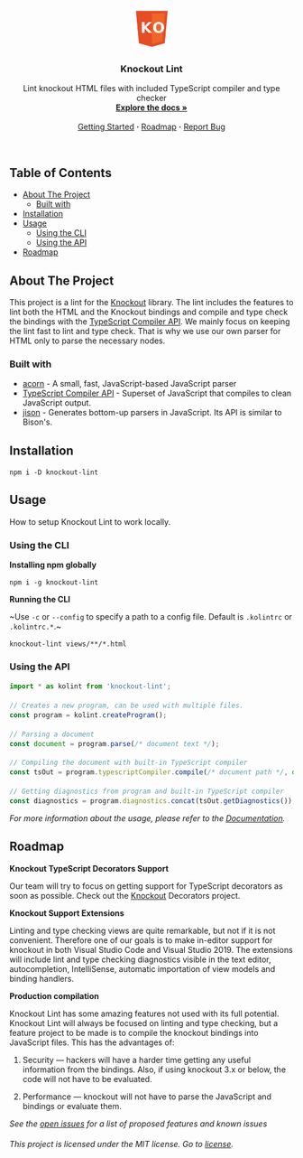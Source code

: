 <!-- [![LICENSE - MIT](https://img.shields.io/github/license/knockout-lint/knockout-lint.svg?style=flat-square)](https://github.com/knockout-lint/knockout-lint/blob/master/LICENSE) -->

<!-- PROJECT LOGO -->
<br />
<p align="center">
  <a href="https://github.com/knockout-lint/knockout-lint">
    <img src="assets/logo.png" alt="Logo" width="72">
  </a>

  <h3 align="center">Knockout Lint</h3>

  <p align="center">
    Lint knockout HTML files with included TypeScript compiler and type checker
    <br />
    <a href="https://github.com/knockout-lint/knockout-lint"><strong>Explore the docs »</strong></a>
    <br />
    <br />
    <a href="#installation">Getting Started</a>
    <b>·</b>
    <a href="#roadmap">Roadmap</a>
    <b>·</b>
    <a href="https://github.com/knockout-lint/knockout-lint/issues/new">Report Bug</a>
  </p>
</p>

<br>

<!-- TABLE OF CONTENTS -->
<!-- omit in toc -->
## Table of Contents

- [About The Project](#about-the-project)
  - [Built with](#built-with)
- [Installation](#installation)
- [Usage](#usage)
  - [Using the CLI](#using-the-cli)
  - [Using the API](#using-the-api)
- [Roadmap](#roadmap)



<!-- ABOUT THE PROJECT -->
## About The Project

This project is a lint for the [Knockout](https://knockoutjs.com/) library. The lint includes the features to lint both the HTML and the Knockout bindings and compile and type check the bindings with the [TypeScript Compiler API][ts-compiler-api]. We mainly focus on keeping the lint fast to lint and type check. That is why we use our own parser for HTML only to parse the necessary nodes.

### Built with
  - [acorn][acorn] - A small, fast, JavaScript-based JavaScript parser <!--[meriyah][meriyah] - A 100% compliant, self-hosted javascript parser. Supports ES2020 syntax.-->
  - [TypeScript Compiler API][ts-compiler-api] - Superset of JavaScript that compiles to clean JavaScript output.
  - [jison][jison] - Generates bottom-up parsers in JavaScript. Its API is similar to Bison's.

## Installation

```
npm i -D knockout-lint
```

<!-- USAGE EXAMPLES -->
## Usage

How to setup Knockout Lint to work locally.

### Using the CLI

**Installing npm globally**
```
npm i -g knockout-lint
```

**Running the CLI**

~Use `-c` or `--config` to specify a path to a config file. Default is `.kolintrc` or `.kolintrc.*`.~

```
knockout-lint views/**/*.html
```

### Using the API

```typescript
import * as kolint from 'knockout-lint';

// Creates a new program, can be used with multiple files.
const program = kolint.createProgram();

// Parsing a document
const document = program.parse(/* document text */);

// Compiling the document with built-in TypeScript compiler
const tsOut = program.typescriptCompiler.compile(/* document path */, document);

// Getting diagnostics from program and built-in TypeScript compiler
const diagnostics = program.diagnostics.concat(tsOut.getDiagnostics());
```

_For more information about the usage, please refer to the [Documentation](https://github.com/knockout-lint/knockout-lint/wiki)._



<!-- ROADMAP -->
## Roadmap

**Knockout TypeScript Decorators Support**

Our team will try to focus on getting support for TypeScript decorators as soon as possible. Check out the [Knockout](https://github.com/gnaeus/knockout-decorators) Decorators project.

**Knockout Support Extensions**

Linting and type checking views are quite remarkable, but not if it is not convenient. Therefore one of our goals is to make in-editor support for knockout in both Visual Studio Code and Visual Studio 2019. The extensions will include lint and type checking diagnostics visible in the text editor, autocompletion, IntelliSense, automatic importation of view models and binding handlers.

**Production compilation**

Knockout Lint has some amazing features not used with its full potential. Knockout Lint will always be focused on linting and type checking, but a feature project to be made is to compile the knockout bindings into JavaScript files. This has the advantages of:

1. Security — hackers will have a harder time getting any useful information from the bindings. Also, if using knockout 3.x or below, the code will not have to be evaluated.

2. Performance — knockout will not have to parse the JavaScript and bindings or evaluate them.

_See the [open issues](https://github.com/knockout-lint/knockout-lint/issues) for a list of proposed features and known issues_

<!-- omit in toc -->
###### This project is licensed under the MIT license. Go to [license](https://github.com/knockout-lint/knockout-lint/blob/master/LICENSE).

[ts-compiler-api]: https://github.com/Microsoft/TypeScript/wiki/Using-the-Compiler-API
[meriyah]: https://github.com/meriyah/meriyah
[acorn]: https://github.com/acornjs/acorn
[jison]: https://github.com/zaach/jison
[product-screenshot]: images/screenshot.png


